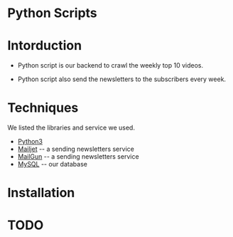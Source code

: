 # Python Scripts

# Intorduction

- Python script is our backend to crawl the weekly top 10 videos.

- Python script also send the newsletters to the subscribers every week.

# Techniques

We listed the libraries and service we used.

- [Python3](https://python.org)
- [Mailjet](https://www.mailjet.com/) -- a sending newsletters service
- [MailGun](https://www.mailgun.com/) -- a sending newsletters service
- [MySQL](https://www.mysql.com/) -- our database

# Installation

# TODO

